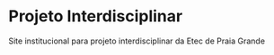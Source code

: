 # Projeto Interdisciplinar

Site institucional para projeto interdisciplinar da Etec de Praia Grande
